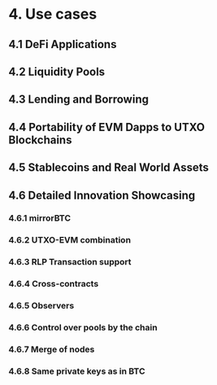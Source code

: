 # 4. Use cases


## 4.1 DeFi Applications


## 4.2 Liquidity Pools


## 4.3 Lending and Borrowing


## 4.4 Portability of EVM Dapps to UTXO Blockchains


## 4.5 Stablecoins and Real World Assets


## 4.6 Detailed Innovation Showcasing


### 4.6.1 mirrorBTC
 

### 4.6.2 UTXO-EVM combination


### 4.6.3 RLP Transaction support


### 4.6.4 Cross-contracts


### 4.6.5 Observers


### 4.6.6 Control over pools by the chain


### 4.6.7 Merge of nodes


### 4.6.8 Same private keys as in BTC